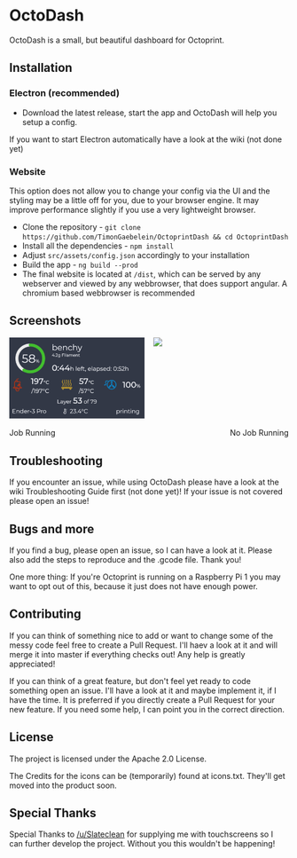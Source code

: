 # OctoDash

OctoDash is a small, but beautiful dashboard for Octoprint.

## Installation

### Electron (recommended)

- Download the latest release, start the app and OctoDash will help you setup a config.

If you want to start Electron automatically have a look at the wiki (not done yet)


### Website

This option does not allow you to change your config via the UI and the styling may be a little off for you, due to your browser engine. It may improve performance slightly if you use a very lightweight browser.

- Clone the repository - `git clone https://github.com/TimonGaebelein/OctoprintDash && cd OctoprintDash`
- Install all the dependencies - `npm install`
- Adjust `src/assets/config.json` accordingly to your installation
- Build the app - `ng build --prod`
- The final website is located at `/dist`, which can be served by any webserver and viewed by any webbrowser, that does support angular. A chromium based webbrowser is recommended



## Screenshots

<img src="https://raw.githubusercontent.com/TimonGaebelein/OctoprintDash/master/screenshots/job.png" width="48.5%" alt-text="Job Running"/>

<img src="https://raw.githubusercontent.com/TimonGaebelein/OctoprintDash/master/screenshots/no_job.png" width="48.5%" style="float: right" alt-text="No Job Running">

<span>Job Running</span>
<span style="float: right">No Job Running</span>

## Troubleshooting

If you encounter an issue, while using OctoDash please have a look at the wiki Troubleshooting Guide first (not done yet)! If your issue is not covered please open an issue!

## Bugs and more

If you find a bug, please open an issue, so I can have a look at it. Please also add the steps to reproduce and the .gcode file. Thank you!

One more thing: If you're Octoprint is running on a Raspberry Pi 1 you may want to opt out of this, because it just does not have enough power.

## Contributing

If you can think of something nice to add or want to change some of the messy code feel free to create a Pull Request. I'll haev a look at it and will merge it into master if everything checks out!
Any help is greatly appreciated!

If you can think of a great feature, but don't feel yet ready to code something open an issue. I'll have a look at it and maybe implement it, if I have the time. It is preferred if you directly create a Pull Request for your new feature. If you need some help, I can point you in the correct direction.

## License

The project is licensed under the Apache 2.0 License.

The Credits for the icons can be (temporarily) found at icons.txt. They'll get moved into the product soon.


## Special Thanks

Special Thanks to [/u/Slateclean](https://www.reddit.com/user/Slateclean) for supplying me with touchscreens so I can further develop the project. Without you this wouldn't be happening!
